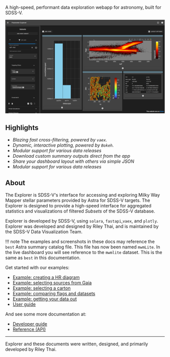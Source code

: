 A high-speed, performant data exploration webapp for astronomy, built for SDSS-V.

![[main app]](assets/main.png)

## Highlights

* _Blazing fast cross-filtering, powered by `vaex`._
* _Dynamic, interactive plotting, powered by `Bokeh`._
* _Modular support for various data releases_
* _Download custom summary outputs direct from the app_
* _Share your dashboard layout with others via simple JSON_
* _Modular support for various data releases_

## About

The Explorer is SDSS-V's interface for accessing and exploring Milky Way Mapper stellar parameters provided by Astra for SDSS-V targets. The Explorer is designed to provide a high-speed interface for aggregated statistics and visualizations of filtered _Subsets_ of the SDSS-V database.

Explorer is developed by SDSS-V, using `solara`, `fastapi`,`vaex`, and `plotly`. Explorer was developed and designed by Riley Thai, and is maintained by the SDSS-V Data Visualization Team.

!!! note
    The examples and screenshots in these docs may reference the `best` Astra summary catalog file.  This file has now been named `mwmLite`.  In the live dashboard you will see reference to the `mwmlite` dataset.  This is the same as `best` in this documentation.

Get started with our examples:

* [Example: creating a HR diagram](examples/hr.md)
* [Example: selecting sources from Gaia](examples/crossmatch.md)
* [Example: selecting a carton](examples/yso.md)
* [Example: comparing flags and datasets](examples/flags.md)
* [Example: getting your data out](examples/download.md)
* [User guide](user/plotting.md)

And see some more documentation at:

* [Developer guide](developer/)
* [Reference (API)](reference/sdss_explorer)


---
Explorer and these documents were written, designed, and primarily developed by Riley Thai.
